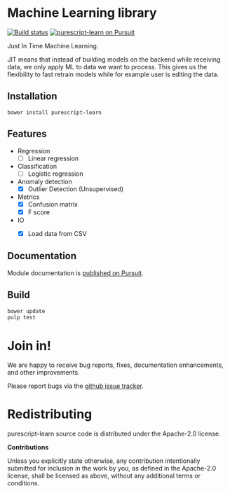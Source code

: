# Machine Learning library

[![Build status](https://travis-ci.org/carldata/purescript-learn.svg?branch=master)](https://travis-ci.org/carldata/purescript-learn)
<a href="https://pursuit.purescript.org/packages/purescript-learn">
  <img src="https://pursuit.purescript.org/packages/purescript-learn/badge"
       alt="purescript-learn on Pursuit">
  </img>
</a>

Just In Time Machine Learning. 

JIT means that instead of building models on the backend while receiving data, we only apply ML to data we want to process. 
This gives us the flexibility to fast retrain models while for example user is editing the data.



## Installation

```
bower install purescript-learn
```

## Features

  * Regression
    * [ ] Linear regression
  * Classification
    * [ ] Logistic regression
  * Anomaly detection
    * [x] Outlier Detection (Unsupervised)
  * Metrics
    * [x] Confusion matrix
    * [x] F score
  * IO
    * [x] Load data from CSV


## Documentation

Module documentation is [published on Pursuit](http://pursuit.purescript.org/packages/purescript-learn).


## Build

```bash
bower update
pulp test
```


# Join in!

We are happy to receive bug reports, fixes, documentation enhancements,
and other improvements.

Please report bugs via the
[github issue tracker](http://github.com/carldata/learn/issues).


# Redistributing

purescript-learn source code is distributed under the Apache-2.0 license.

**Contributions**

Unless you explicitly state otherwise, any contribution intentionally submitted
for inclusion in the work by you, as defined in the Apache-2.0 license, shall be
licensed as above, without any additional terms or conditions.

